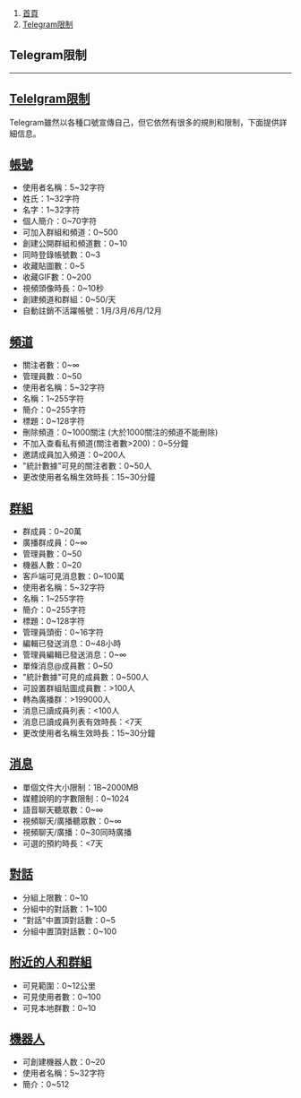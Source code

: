 1.  [首頁](https://tgnav.github.io/tgwiki/)
2.  [Telegram限制](https://tgnav.github.io/tgwiki/limit.html)

## Telegram限制

* * *

## [Telelgram限制](#telelgram限制)

Telegram雖然以各種口號宣傳自己，但它依然有很多的規則和限制，下面提供詳細信息。

## [帳號](#帳號)

+   使用者名稱：5~32字符
+   姓氏：1~32字符
+   名字：1~32字符
+   個人簡介：0~70字符
+   可加入群組和頻道：0~500
+   創建公開群組和頻道數：0~10
+   同時登錄帳號數：0~3
+   收藏貼圖數：0~5
+   收藏GIF數：0~200
+   視頻頭像時長：0~10秒
+   創建頻道和群組：0~50/天
+   自動註銷不活躍帳號：1月/3月/6月/12月

## [頻道](#頻道)

+   關注者數：0~∞
+   管理員數：0~50
+   使用者名稱：5~32字符
+   名稱：1~255字符
+   簡介：0~255字符
+   標題：0~128字符
+   刪除頻道：0~1000關注 (大於1000關注的頻道不能刪除)
+   不加入查看私有頻道(關注者數>200)：0~5分鐘
+   邀請成員加入頻道：0~200人
+   "統計數據"可見的關注者數：0~50人
+   更改使用者名稱生效時長：15~30分鐘

## [群組](#群組)

+   群成員：0~20萬
+   廣播群成員：0~∞
+   管理員數：0~50
+   機器人數：0~20
+   客戶端可見消息數：0~100萬
+   使用者名稱：5~32字符
+   名稱：1~255字符
+   簡介：0~255字符
+   標題：0~128字符
+   管理員頭銜：0~16字符
+   編輯已發送消息：0~48小時
+   管理員編輯已發送消息：0~∞
+   單條消息@成員數：0~50
+   "統計數據"可見的成員數：0~500人
+   可設置群組貼圖成員數：>100人
+   轉為廣播群：>199000人
+   消息已讀成員列表：<100人
+   消息已讀成員列表有效時長：<7天
+   更改使用者名稱生效時長：15~30分鐘

## [消息](#消息)

+   單個文件大小限制：1B~2000MB
+   媒體說明的字數限制：0~1024
+   語音聊天聽眾數：0~∞
+   視頻聊天/廣播聽眾數：0~∞
+   視頻聊天/廣播：0~30同時廣播
+   可選的預約時長：<7天

## [對話](#對話)

+   分組上限數：0~10
+   分組中的對話數：1~100
+   "對話"中置頂對話數：0~5
+   分組中置頂對話數：0~100

## [附近的人和群組](#附近的人和群組)

+   可見範圍：0~12公里
+   可見使用者數：0~100
+   可見本地群數：0~10

## [機器人](#機器人)

+   可創建機器人数：0~20
+   使用者名稱：5~32字符
+   簡介：0~512